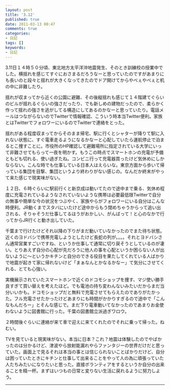 ```yaml
---
layout: post
title: '3.12'
published: true
date: 2011-03-13 00:47
comments: true
categories:
- 日記
tags: []
keywords:
- 日記
---
```

3.11日１４時５０分頃、東北地方太平洋沖地震発生、そのとき訓練校の授業中でした。横揺れを感じてすぐにおさまるだろうなーと思っていたのですがあまりにも長いのと段々と揺れが大きくなってきたのでドア開けてからやべぇやべぇと机の中に非難したり。

揺れが収まってから近くの公園に避難、その後縦揺れも感じて１４階建てぐらいのビルが揺れるぐらいの強さだったり、でも新しめの建物だったので、柔らかく作って揺れの強さを逃がしてる構造にしてあるのかなーと思っていたり。電話メールはつながらないのでTwitterで情報確認、こういう時本当Twitter便利。家族とはTwitterでフォロワーにいるのでTwitterで連絡をとった。

揺れがある程度収まってからそのまま帰宅、駅に行くとシャターが降りて駅に入れない状態に、すぐ電車走るようになるかなーと心配していたら運航停止で泊まるとこ捜すことに。市役所のHP確認して避難場所に指定されている大学にいって非難させてもらって一夜を明かす。もうこの時点でスマートホンの充電が予備ともども切れる、使い過ぎたね。コンビニ行って充電器買ったけど気休めにしかならない。こんな時でも仕事している日本人はえらいな。東京方面から歩いて帰っている集団を目撃、集団というより終わりがない感じの。なんだか終末がやって来た感じで現実味がない。

１２日、６時ぐらいに駅前行くと新京成は動いてたので途中まで乗る、気休め程度に充電されているようなされていないような携帯は必要最低限Twitterで自分の無事や簡単な今の状況をつぶやく、家族やらがフォロワーにいる自分はこんな時便利。JR動くまでスタバにいたけど途中からもう閉めちゃうからって追い出される、そりゃそうだ仕事してるほうがおかしい、がんばって！と心のなかで行ってからJR行くと動き出していた。

千葉まで行けたけどそれ以降の下りがまだ動いていなかったのでまた待ち状態。近くのヨドバシで携帯充電しようとしたけど長蛇の列が。。。。それとヨドバシさん通常営業すごいですね、というか仕事して通常に切り戻そうとしているのが凄い。とりあえず自分の心配が先だろうに他人の事を心配というか困らない人が出ないように～というかキチンと自分のできる役目を果たしてくれている人ばかりで地震が起きて家に帰れないけど「まぁなんとかなるかなー」て気分にさせてくれる、とても心強い。

実機展示されていたスマートホンで近くのドコモショップを捜す、マジ使い勝手良すぎて買い替えを考えたほど。でも電池の持ち変わんないみたいだからまだ当分いいかも。ドコモショップだと無料で充電させてもらえたのでありがたかった。フル充電させたかったけどあまりにも時間がかかりすぎるので途中で「こんなもんだろー」とそんな感じで。まだ下り電車動いてなかったのであまりお金使わないように図書館に行った。千葉の図書館立派過ぎワロウ。

２時間後ぐらいに連絡が来て車で迎えに来てくれたのでそれに乗って帰った。ねむい。

TVを見ていると現実味がない。本当に日本？これ？地震は体験したのでやばかったのは分かるけど、津波やら放射能漏れやらファンタジーの世界だけだと思っていた。画面上で見るそれは本当の事とは信じられないことばかりだけど、自分は困っていたときにキチンと仕事して出来ることをやって人の為に頑張っていた人たちみたいになりたいと思った。直接ボランティアをするというか自分の出来ることを精一杯。まずはいつもの日常と変りない生活に戻れるように努力しよう。

---

